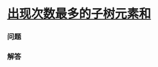 # [出现次数最多的子树元素和](https://leetcode-cn.com/problems/most-frequent-subtree-sum)

### 问题



### 解答

```

```

